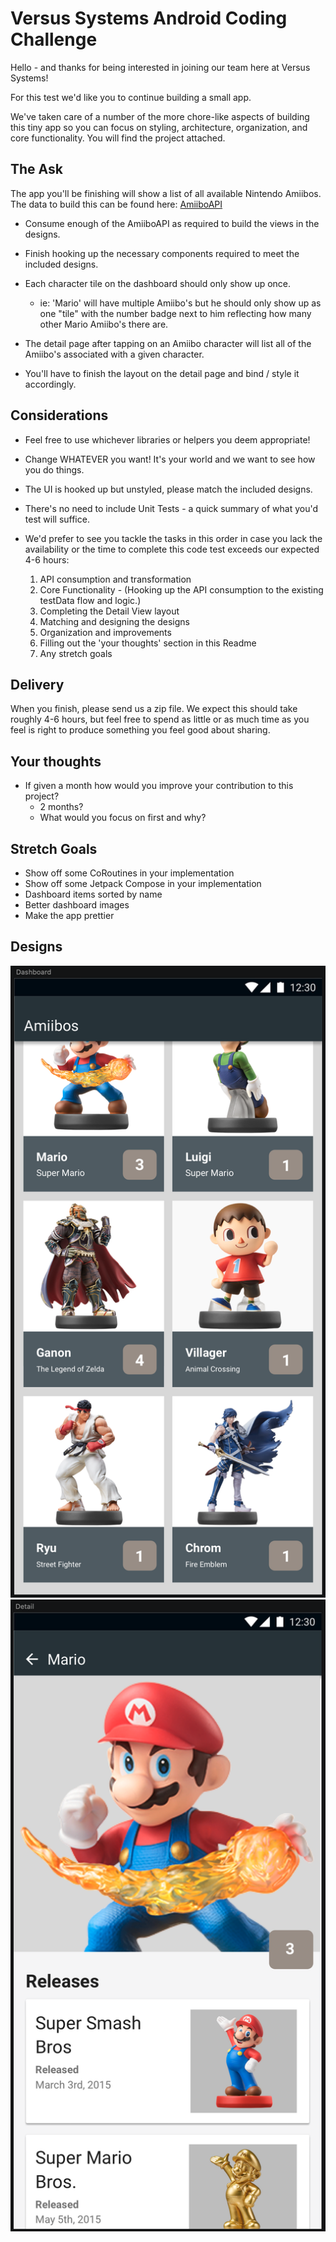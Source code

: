 # Versus Systems Android Coding Challenge

Hello - and thanks for being interested in joining our team here at Versus Systems!

For this test we'd like you to continue building a small app.

We've taken care of a number of the more chore-like aspects of building this tiny app so you can focus on styling, architecture, organization, and core functionality.  You will find the project attached.

## The Ask

The app you'll be finishing will show a list of all available Nintendo Amiibos.
The data to build this can be found here: [AmiiboAPI](https://www.amiiboapi.com)

* Consume enough of the AmiiboAPI as required to build the views in the designs.
* Finish hooking up the necessary components required to meet the included designs.

* Each character tile on the dashboard should only show up once.
  * ie: 'Mario' will have multiple Amiibo's but he should only show up as one "tile" with the number badge next to him reflecting how many other Mario Amiibo's there are.

* The detail page after tapping on an Amiibo character will list all of the Amiibo's associated with a given character.
* You'll have to finish the layout on the detail page and bind / style it accordingly.

## Considerations

* Feel free to use whichever libraries or helpers you deem appropriate!

* Change WHATEVER you want!  It's your world and we want to see how you do things.

* The UI is hooked up but unstyled, please match the included designs.

* There's no need to include Unit Tests - a quick summary of what you'd test will suffice.

* We'd prefer to see you tackle the tasks in this order in case you lack the availability or the time to complete this code test exceeds our expected 4-6 hours:    
    1. API consumption and transformation
    2. Core Functionality - (Hooking up the API consumption to the existing testData flow and logic.)
    3. Completing the Detail View layout
    4. Matching and designing the designs
    5. Organization and improvements
    6. Filling out the 'your thoughts' section in this Readme
    7. Any stretch goals

## Delivery

When you finish, please send us a zip file.  We expect this should take roughly 4-6 hours, but feel free to spend as little or as much time as you feel is right to produce something you feel good about sharing.

## Your thoughts

* If given a month how would you improve your contribution to this project?
  * 2 months?
  * What would you focus on first and why?


## Stretch Goals

* Show off some CoRoutines in your implementation
* Show off some Jetpack Compose in your implementation
* Dashboard items sorted by name
* Better dashboard images
* Make the app prettier

## Designs
![Dashboard](assets/Dashboard.png)
![Detail View](assets/DetailPage.png)
